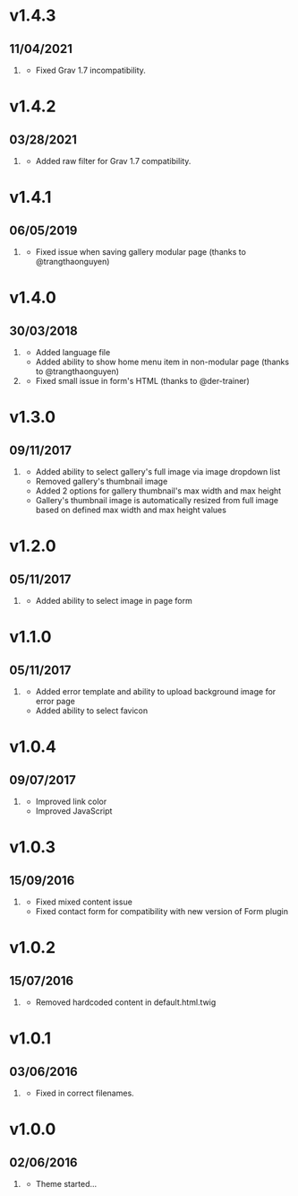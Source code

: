 # v1.4.3
## 11/04/2021

1. [](#bugfix)
    * Fixed Grav 1.7 incompatibility.

# v1.4.2
## 03/28/2021

1. [](#bugfix)
    * Added raw filter for Grav 1.7 compatibility.

# v1.4.1
## 06/05/2019

1. [](#bugfix)
    * Fixed issue when saving gallery modular page (thanks to @trangthaonguyen)

# v1.4.0
## 30/03/2018

1. [](#improved)
    * Added language file
    * Added ability to show home menu item in non-modular page (thanks to @trangthaonguyen)
2. [](#bugfix)
    * Fixed small issue in form's HTML (thanks to @der-trainer)

# v1.3.0
## 09/11/2017

1. [](#improved)
    * Added ability to select gallery's full image via image dropdown list
    * Removed gallery's thumbnail image
    * Added 2 options for gallery thumbnail's max width and max height
    * Gallery's thumbnail image is automatically resized from full image based on defined max width and max height values

# v1.2.0
## 05/11/2017

1. [](#improved)
    * Added ability to select image in page form

# v1.1.0
## 05/11/2017

1. [](#improved)
    * Added error template and ability to upload background image for error page
    * Added ability to select favicon

# v1.0.4
## 09/07/2017

1. [](#bugfix)
    * Improved link color
    * Improved JavaScript

# v1.0.3
## 15/09/2016

1. [](#bugfix)
    * Fixed mixed content issue
    * Fixed contact form for compatibility with new version of Form plugin

# v1.0.2
## 15/07/2016

1. [](#bugfix)
    * Removed hardcoded content in default.html.twig

# v1.0.1
## 03/06/2016

1. [](#bugfix)
    * Fixed in correct filenames.

# v1.0.0
## 02/06/2016

1. [](#new)
    * Theme started...
